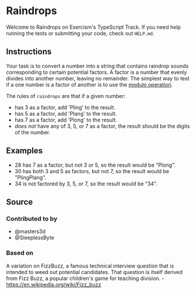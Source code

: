 # Raindrops

Welcome to Raindrops on Exercism's TypeScript Track. If you need help running
the tests or submitting your code, check out `HELP.md`.

## Instructions

Your task is to convert a number into a string that contains raindrop sounds
corresponding to certain potential factors. A factor is a number that evenly
divides into another number, leaving no remainder. The simplest way to test if a
one number is a factor of another is to use the
[modulo operation](https://en.wikipedia.org/wiki/Modulo_operation).

The rules of `raindrops` are that if a given number:

- has 3 as a factor, add 'Pling' to the result.
- has 5 as a factor, add 'Plang' to the result.
- has 7 as a factor, add 'Plong' to the result.
- _does not_ have any of 3, 5, or 7 as a factor, the result should be the digits
  of the number.

## Examples

- 28 has 7 as a factor, but not 3 or 5, so the result would be "Plong".
- 30 has both 3 and 5 as factors, but not 7, so the result would be
  "PlingPlang".
- 34 is not factored by 3, 5, or 7, so the result would be "34".

## Source

### Contributed to by

- @masters3d
- @SleeplessByte

### Based on

A variation on FizzBuzz, a famous technical interview question that is intended
to weed out potential candidates. That question is itself derived from Fizz
Buzz, a popular children's game for teaching division. -
https://en.wikipedia.org/wiki/Fizz_buzz
